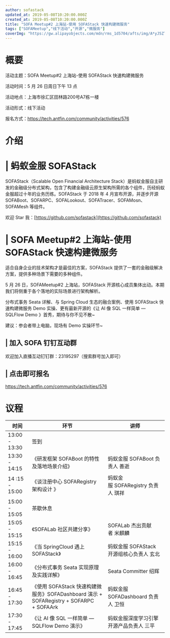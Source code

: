 ```yaml
---
author: sofastack
updated_at: 2019-05-08T10:20:00.000Z
created_at: 2019-05-08T10:20:00.000Z
title: "SOFA Meetup#2 上海站-使用 SOFAStack 快速构建微服务"
tags: ["SOFAMeetup","线下活动","开源","微服务"]
coverImg: "https://gw.alipayobjects.com/mdn/rms_1d5704/afts/img/A*yJ5ZTrqmIecAAAAAAAAAAABjARQnAQ"
---
```


# 概要

活动主题：SOFA Meetup#2 上海站-使用 SOFAStack 快速构建微服务

活动时间：5 月 26 日周日下午 13 点

活动地点：上海市徐汇区田林路200号A7栋一楼

活动形式：线下活动

报名方式：<https://tech.antfin.com/community/activities/576>

# 介绍

# | 蚂蚁金服 SOFAStack

SOFAStack（Scalable Open Financial Architecture Stack）是蚂蚁金服自主研发的金融级分布式架构，包含了构建金融级云原生架构所需的各个组件，历经蚂蚁金服超过十年的业务历练。SOFAStack 于 2018 年 4 月宣布开源，并逐步开源 SOFABoot、SOFARPC、SOFALookout、SOFATracer、SOFAMosn、SOFAMesh 等组件。

欢迎 Star 我：[https://github.com/sofastack](https://github.com/sofastack)

# |  SOFA Meetup#2 上海站-使用 SOFAStack 快速构建微服务

适合自身企业的技术架构才是最佳的方案，SOFAStack 提供了一套的金融级解决方案，提供多种场景下需要的多种组件。

5 月 26 日，SOFAMeetup#2 上海站，SOFAStack 开源核心成员集体出动。本期我们将侧重于各个落地的实际场景进行架构解析。

分布式事务 Seata 详解、与 Spring Cloud 生态的融合案例、使用 SOFAStack 快速构建微服务 Demo 实操、更有最新开源的《让 AI 像 SQL 一样简单 — SQLFlow Demo 》首秀，期待与你不见不散~

建议：参会者带上电脑，现场有 Demo 实操环节~

## | 加入 SOFA 钉钉互动群 

欢迎加入直播互动钉钉群：23195297（搜索群号加入即可）

## | 点击即可报名

<https://tech.antfin.com/community/activities/576>

# 议程

| 时间 | 环节 | 讲师 |
| --- | --- | --- |
| 13:00 - 13:30  | 签到 |  |
| 13:30 - 14:15 | 《研发框架 SOFABoot 的特性及落地场景介绍》 | 蚂蚁金服 SOFABoot 负责人 善逝 |
| 14 :15 - 15:00 | 《谈注册中心 SOFARegistry 架构设计 》 | 蚂蚁金服 SOFARegistry 负责人 琪祥 |
| 15:00 - 15:05 | 茶歇休息 |  |
| 15:05 - 15:15 | 《SOFALab 社区共建分享》 | SOFALab 杰出贡献者 米麒麟  |
| 15:15 - 16:00 | 《当 SpringCloud 遇上 SOFAStack》 | 蚂蚁金服 SOFAStack 开源组核心负责人 玄北 |
| 16:00 - 16:45  | 《分布式事务 Seata 实现原理及实践详解》 | Seata Committer 绍辉 |
| 16:45 - 17:30 | 《使用 SOFAStack 快速构建微服务》SOFADashboard 演示 + SOFARegistry + SOFARPC + SOFAArk | 蚂蚁金服 SOFADashboard 负责人 卫恒  |
| 17:30 - 17:45  | 《让 AI 像 SQL 一样简单 — SQLFlow Demo 演示》 | 蚂蚁金服深度学习引擎开源产品负责人 三平 |
